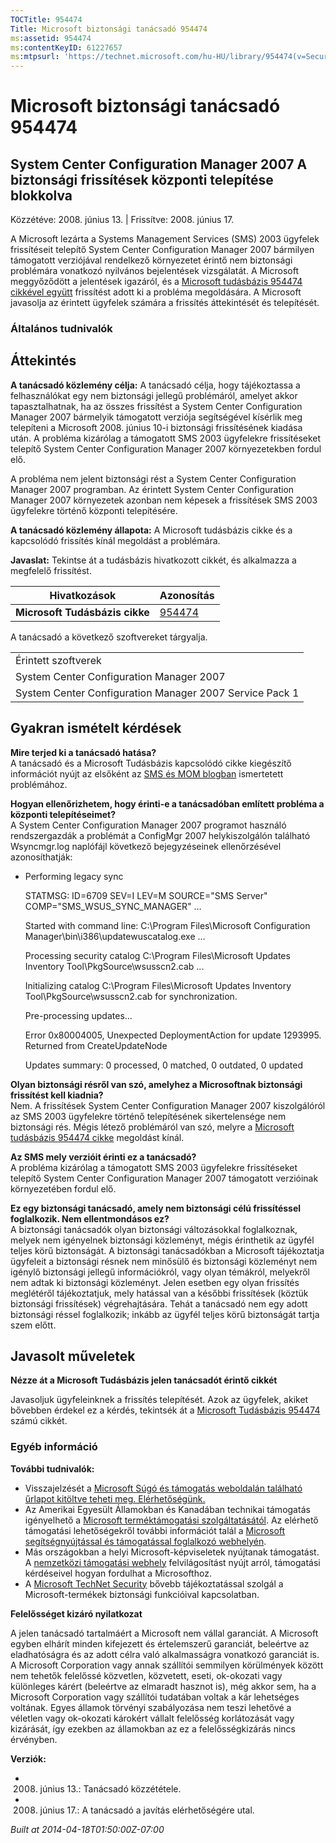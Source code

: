 ```yaml
---
TOCTitle: 954474
Title: Microsoft biztonsági tanácsadó 954474
ms:assetid: 954474
ms:contentKeyID: 61227657
ms:mtpsurl: 'https://technet.microsoft.com/hu-HU/library/954474(v=Security.10)'
---
```




Microsoft biztonsági tanácsadó 954474
=====================================

System Center Configuration Manager 2007 A biztonsági frissítések központi telepítése blokkolva
-----------------------------------------------------------------------------------------------

Közzétéve: 2008. június 13. | Frissítve: 2008. június 17.

A Microsoft lezárta a Systems Management Services (SMS) 2003 ügyfelek frissítéseit telepítő System Center Configuration Manager 2007 bármilyen támogatott verziójával rendelkező környezetet érintő nem biztonsági problémára vonatkozó nyilvános bejelentések vizsgálatát. A Microsoft meggyőződött a jelentések igazáról, és a [Microsoft tudásbázis 954474 cikkével együtt](http://support.microsoft.com/kb/954474) frissítést adott ki a probléma megoldására. A Microsoft javasolja az érintett ügyfelek számára a frissítés áttekintését és telepítését.

### Általános tudnivalók

Áttekintés
----------


**A tanácsadó közlemény célja:** A tanácsadó célja, hogy tájékoztassa a felhasználókat egy nem biztonsági jellegű problémáról, amelyet akkor tapasztalhatnak, ha az összes frissítést a System Center Configuration Manager 2007 bármelyik támogatott verziója segítségével kísérlik meg telepíteni a Microsoft 2008. június 10-i biztonsági frissítésének kiadása után. A probléma kizárólag a támogatott SMS 2003 ügyfelekre frissítéseket telepítő System Center Configuration Manager 2007 környezetekben fordul elő.

A probléma nem jelent biztonsági rést a System Center Configuration Manager 2007 programban. Az érintett System Center Configuration Manager 2007 környezetek azonban nem képesek a frissítések SMS 2003 ügyfelekre történő központi telepítésére.

**A tanácsadó közlemény állapota:** A Microsoft tudásbázis cikke és a kapcsolódó frissítés kínál megoldást a problémára.

**Javaslat:** Tekintse át a tudásbázis hivatkozott cikkét, és alkalmazza a megfelelő frissítést.

| Hivatkozások                   | Azonosítás                                       |
|--------------------------------|--------------------------------------------------|
| **Microsoft Tudásbázis cikke** | [954474](http://support.microsoft.com/kb/954474) |

A tanácsadó a következő szoftvereket tárgyalja.

|                                                         |
|---------------------------------------------------------|
| Érintett szoftverek                                     |
| System Center Configuration Manager 2007                |
| System Center Configuration Manager 2007 Service Pack 1 |

Gyakran ismételt kérdések
-------------------------


**Mire terjed ki a tanácsadó hatása?**  
A tanácsadó és a Microsoft Tudásbázis kapcsolódó cikke kiegészítő információt nyújt az elsőként az [SMS és MOM blogban](http://blogs.technet.com/smsandmom/archive/2008/06/12/wsus-offline-scan-catalog-fails-to-sync-on-configmgr-2007.aspx) ismertetett problémához.

**Hogyan ellenőrizhetem, hogy érinti-e a tanácsadóban említett probléma a központi telepítéseimet?**  
A System Center Configuration Manager 2007 programot használó rendszergazdák a problémát a ConfigMgr 2007 helykiszolgálón található Wsyncmgr.log naplófájl következő bejegyzéseinek ellenőrzésével azonosíthatják:

-   Performing legacy sync

    STATMSG: ID=6709 SEV=I LEV=M SOURCE="SMS Server" COMP="SMS_WSUS_SYNC_MANAGER" …

    Started with command line: C:\Program Files\Microsoft Configuration Manager\bin\i386\updatewuscatalog.exe …

    Processing security catalog C:\Program Files\Microsoft Updates Inventory Tool\PkgSource\wsusscn2.cab ...

    Initializing catalog C:\Program Files\Microsoft Updates Inventory Tool\PkgSource\wsusscn2.cab for synchronization.

    Pre-processing updates...

    Error 0x80004005, Unexpected DeploymentAction for update 1293995. Returned from CreateUpdateNode

    Updates summary: 0 processed, 0 matched, 0 outdated, 0 updated

**Olyan biztonsági résről van szó, amelyhez a Microsoftnak biztonsági frissítést kell kiadnia?**  
Nem. A frissítések System Center Configuration Manager 2007 kiszolgálóról az SMS 2003 ügyfelekre történő telepítésének sikertelensége nem biztonsági rés. Mégis létező problémáról van szó, melyre a [Microsoft tudásbázis 954474 cikke](http://support.microsoft.com/kb/954474) megoldást kínál.

**Az SMS mely verzióit érinti ez a tanácsadó?**  
A probléma kizárólag a támogatott SMS 2003 ügyfelekre frissítéseket telepítő System Center Configuration Manager 2007 támogatott verzióinak környezetében fordul elő.

**Ez egy biztonsági tanácsadó, amely nem biztonsági célú frissítéssel foglalkozik. Nem ellentmondásos ez?**  
A biztonsági tanácsadók olyan biztonsági változásokkal foglalkoznak, melyek nem igényelnek biztonsági közleményt, mégis érinthetik az ügyfél teljes körű biztonságát. A biztonsági tanácsadókban a Microsoft tájékoztatja ügyfeleit a biztonsági résnek nem minősülő és biztonsági közleményt nem igénylő biztonsági jellegű információkról, vagy olyan témákról, melyekről nem adtak ki biztonsági közleményt. Jelen esetben egy olyan frissítés meglétéről tájékoztatjuk, mely hatással van a későbbi frissítések (köztük biztonsági frissítések) végrehajtására. Tehát a tanácsadó nem egy adott biztonsági réssel foglalkozik; inkább az ügyfél teljes körű biztonságát tartja szem előtt.

Javasolt műveletek
------------------


**Nézze át a Microsoft Tudásbázis jelen tanácsadót érintő cikkét**

Javasoljuk ügyfeleinknek a frissítés telepítését. Azok az ügyfelek, akiket bővebben érdekel ez a kérdés, tekintsék át a [Microsoft Tudásbázis 954474](http://support.microsoft.com/kb/954474) számú cikkét.

### Egyéb információ

**További tudnivalók:**

-   Visszajelzését a [Microsoft Súgó és támogatás weboldalán található űrlapot kitöltve teheti meg. Elérhetőségünk.](https://support.microsoft.com/common/survey.aspx?scid=sw;en;1257&amp;showpage=1&amp;ws=technet&amp;sd=tech)
-   Az Amerikai Egyesült Államokban és Kanadában technikai támogatás igényelhető a [Microsoft terméktámogatási szolgáltatásától](http://go.microsoft.com/fwlink/?linkid=21131). Az elérhető támogatási lehetőségekről további információt talál a [Microsoft segítségnyújtással és támogatással foglalkozó webhelyén](http://support.microsoft.com/).
-   Más országokban a helyi Microsoft-képviseletek nyújtanak támogatást. A [nemzetközi támogatási webhely](http://go.microsoft.com/fwlink/?linkid=21155) felvilágosítást nyújt arról, támogatási kérdéseivel hogyan fordulhat a Microsofthoz.
-   A [Microsoft TechNet Security](http://go.microsoft.com/fwlink/?linkid=21132) bővebb tájékoztatással szolgál a Microsoft-termékek biztonsági funkcióival kapcsolatban.

**Felelősséget kizáró nyilatkozat**

A jelen tanácsadó tartalmáért a Microsoft nem vállal garanciát. A Microsoft egyben elhárít minden kifejezett és értelemszerű garanciát, beleértve az eladhatóságra és az adott célra való alkalmasságra vonatkozó garanciát is. A Microsoft Corporation vagy annak szállítói semmilyen körülmények között nem tehetők felelőssé közvetlen, közvetett, eseti, ok-okozati vagy különleges kárért (beleértve az elmaradt hasznot is), még akkor sem, ha a Microsoft Corporation vagy szállítói tudatában voltak a kár lehetséges voltának. Egyes államok törvényi szabályozása nem teszi lehetővé a véletlen vagy ok-okozati károkért vállalt felelősség korlátozását vagy kizárását, így ezekben az államokban az ez a felelősségkizárás nincs érvényben.

**Verziók:**

-   2008. június 13.: Tanácsadó közzététele.
-   2008. június 17.: A tanácsadó a javítás elérhetőségére utal.

*Built at 2014-04-18T01:50:00Z-07:00*
